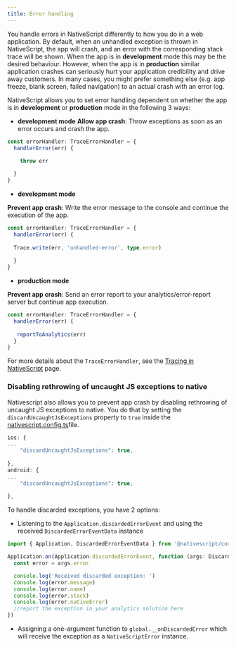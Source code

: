 ```yaml
---
title: Error handling
---
```



You handle errors in NativeScript differently to how you do in a web application. By default, when an unhandled exception is thrown in NativeScript, the app will crash, and an error with the corresponding stack trace will be shown. When the app is in **development** mode this may be the desired behaviour. However, when the app is in **production** similar application crashes can seriously hurt your application credibility and drive away customers. In many cases, you might prefer something else (e.g. app freeze, blank screen, failed navigation) to an actual crash with an error log.

NativeScript allows you to set error handling dependent on whether the app is in **development** or **production** mode in the following 3 ways:

- **development mode**
**Allow app crash**: Throw exceptions as soon as an error occurs and crash the app.

```ts
const errorHandler: TraceErrorHandler = {
  handlerError(err) {
    
    throw err

  }
}
```
- **development mode** 

**Prevent app crash**: Write the error message to the console and continue the execution of the app. 

```ts
const errorHandler: TraceErrorHandler = {
  handlerError(err) {
    
  Trace.write(err, 'unhandled-error', type.error)
    
  }
}
```
- **production mode**

**Prevent app crash**: Send an error report to your analytics/error-report server but continue app execution.

```ts
const errorHandler: TraceErrorHandler = {
  handlerError(err) {
  
   reportToAnalytics(err)
  }
}
```
For more details about the `TraceErrorHandler`, see the [Tracing in NativeScript](/guide/nativescript-core/tracing) page.

### Disabling rethrowing of uncaught JS exceptions to native

Nativescript also allows you to prevent app crash by disabling rethrowing of uncaught JS exceptions to native. You do that by setting the `discardUncaughtJsExceptions` property to `true` inside the [nativescript.config.ts](/project-structure/nativescript-config-ts)file.

<!--tab: app/nativescript.config.ts -->

```ts
ios: {
...
    "discardUncaughtJsExceptions": true,
  
},
android: {
...
    "discardUncaughtJsExceptions": true,
  
},
```
To handle discarded exceptions, you have 2 options:
- Listening to the `Application.discardedErrorEvent` and using the received `DiscardedErrorEventData` instance

```ts
import { Application, DiscardedErrorEventData } from '@nativescript/core'

Application.on(Application.discardedErrorEvent, function (args: DiscardedErrorEventData) {
  const error = args.error

  console.log('Received discarded exception: ')
  console.log(error.message)
  console.log(error.name)
  console.log(error.stack)
  console.log(error.nativeError)
  //report the exception in your analytics solution here
})
```

- Assigning a one-argument function to `global.__onDiscardedError` which will receive the exception as a `NativeScriptError` instance.


